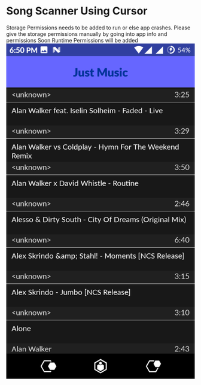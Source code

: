 # Song Scanner Using Cursor
Storage Permissions needs to be added to run or else app crashes.
Please give the storage permissions manually by going into app info and permissions
Soon Runtime Permissions will be added
![](app/src/main/res/drawable/SS.png)
